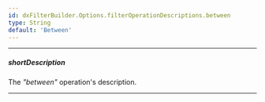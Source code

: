 ```yaml
---
id: dxFilterBuilder.Options.filterOperationDescriptions.between
type: String
default: 'Between'
---
```

---
##### shortDescription
The *"between"* operation's description.

---
